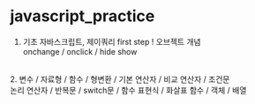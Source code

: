 # javascript_practice
1. 기초 자바스크립트, 제이쿼리 first step ! 오브젝트 개념<br>
onchange / onclick / hide show <br>
<br>
2. 변수 / 자료형 / 함수 / 형변환 / 기본 연산자 / 비교 연산자 / 조건문<br>
논리 연산자 / 반복문 / switch문 / 함수 표현식 / 화살표 함수 / 객체 / 배열
